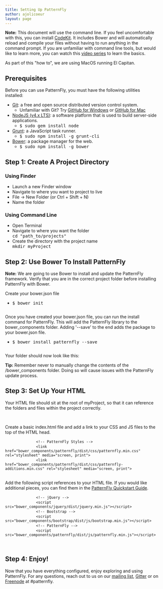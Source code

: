 ```yaml
---
title: Setting Up PatternFly
author: ajolicoeur
layout: page
---
```

<div class="well">
  <p>
    <b>Note:</b>
    This document will use the command line. If you feel uncomfortable with this, you can install <a href="https://incident57.com/codekit/" target="top">CodeKit</a>. It includes Bower and will automatically reload and compile your files without having to run anything in the command prompt.
    If you are unfamiliar with command line tools, but would like to learn more, you can watch this <a href="https://www.youtube.com/playlist?list=PLLnpHn493BHGmEYzbjWPJsnRMhvs-PSYG" target="top">video series</a> to learn the basics.
  </p>
  <p>As part of this "how to", we are using MacOS running El Capitan.</p>
</div>
<div class="row">
  <div class="col-md-12">
    <h2>Prerequisites</h2>
    <div class="row">
      <div class="col-xs-12 col-sm-12 col-md-12">
        <p>Before you can use PatternFly, you must have the following utilities installed:</p>
        <ul>
          <li><a href="https://git-scm.com/downloads" target="top">Git</a>: a free and open source distributed version control system.
            <ul>
              <li>Unfamiliar with Git? Try <a href="https://desktop.github.com/" target="top">GitHub for Windows</a> or <a href="https://desktop.github.com/" target="top">GitHub for Mac</a></li>
            </ul>
          </li>
          <li><a href="https://nodejs.org/en/" target="top">NodeJS (v4.x LTS)</a>: a software platform that is used to build server-side applications.
            <ul>
              <li>
                <kbd>$ sudo gem install node</kbd>
              </li>
            </ul>
          </li>
          <li><a href="http://gruntjs.com/getting-started" target="top">Grunt</a>: a JavaScript task runner.
            <ul>
              <li>
                <kbd>$ sudo npm install -g grunt-cli</kbd>
              </li>
            </ul>
          </li>
          <li><a href="https://bower.io/#installing-bower" target="top">Bower</a>: a package manager for the web.
            <ul>
              <li>
                <kbd>$ sudo npm install -g bower</kbd>
              </li>
            </ul>
          </li>
        </ul>
      </div>
    </div>
  </div>
</div>
<div class="row">
  <div class="col-md-12">
    <h2>Step 1: Create A Project Directory</h2>
    <div class="row">
      <div class="col-xs-12 col-sm-12 col-md-6">
        <h3>Using Finder</h3>
        <ul>
          <li>Launch a new Finder window</li>
          <li>Navigate to where you want to project to live</li>
          <li>File -> New Folder (or Ctrl + Shift + N)</li>
          <li>Name the folder</li>
        </ul>
      </div>
      <div class="col-xs-12 col-sm-12 col-md-6">
        <h3>Using Command Line</h3>
        <p>
          <ul>
            <li>Open Terminal</li>
            <li>Navigate to where you want the folder<br />
              <kbd>
                cd "path_to/projects"
              </kbd>
            </li>
            <li>Create the directory with the project name<br/>
              <kbd>
                mkdir myProject
              </kbd>
            </li>
          </ul>
        </p>
      </div>
    </div>
  </div>
</div>
<div class="row">
  <div class="col-md-12">
    <h2>Step 2: Use Bower To Install PatternFly</h2>
    <div class="row">
      <div class="col-xs-12 col-sm-12 col-md-12">
        <div class="well">
          <b>Note:</b> We are going to use Bower to install and update the PatternFly framework. Verify that you are in the correct project folder before installing PatternFly with Bower.
        </div>
      </div>
      <div class="col-xs-12 col-sm-12 col-md-12">
        <p>Create your bower.json file
          <ul>
            <li>
              <kbd>$ bower init</kbd>
            </li>
          </ul>
        </p>
      </div>
      <div class="col-sm-8 col-md-8 section-img">
        <img src="{{ site.baseurl}}/assets/img/get-started-myProject_bower.png" alt="">
      </div>
      <div class="col-xs-12 col-sm-12 col-md-12">
        <p>Once you have created your bower.json file, you can run the install command for PatternFly. This will add the PatternFly library to the bower_components folder. Adding '--save' to the end adds the package to your bower.json file.
          <ul>
            <li>
              <kbd>$ bower install patternfly --save</kbd>
            </li>
          </ul>
        </p>
      </div>
      <div class="col-sm-8 col-md-8 section-img">
        <img src="{{ site.baseurl}}/assets/img/get-started-bower-init.png" alt="">
      </div>
      <div class="col-sm-4 col-md-4">
      </div>
      <div class="col-xs-12 col-sm-12 col-md-12">
        <p>Your folder should now look like this:</p>
        <div class="col-sm-8 col-md-8 section-img">
          <img src="{{ site.baseurl}}/assets/img/get-started-file-structure.png" alt="">
        </div>
        <div class="col-sm-4 col-md-4">
          <b>Tip:</b> Remember never to manually change the contents of the /bower_components folder. Doing so will cause issues with the PatternFly update process.
        <div>
      </div>
    </div>
  </div>
</div>
<div class="row">
  <div class="col-md-12">
    <h2>Step 3: Set Up Your HTML</h2>
    <div class="row">
      <div class="col-xs-12 col-sm-12 col-md-12">
        <p>
          Your HTML file should sit at the root of myProject, so that it can reference the folders and files within the project correctly.
        </p>
        <div class="col-sm-8 col-md-8 section-img">
          <img src="{{ site.baseurl}}/assets/img/get-started-html.png" alt="">
        </div>
      </div>
    </div>
    <br />
    <div class="row">
      <div class="col-xs-12 col-sm-12 col-md-12">
        <p>
          Create a basic index.html file and add a link to your CSS and JS files to the top of the HTML head.
        </p>
          <pre>
            <code>&lt;!-- PatternFly Styles --&gt;</code>
            <code>&lt;link href="bower_components/patternfly/dist/css/patternfly.min.css" rel="stylesheet" media="screen, print"&gt;</code>
            <code>&lt;link href="bower_components/patternfly/dist/css/patternfly-additions.min.css" rel="stylesheet" media="screen, print"&gt;</code>
          </pre>
        <p>
          Add the following script references to your HTML file. If you would like additional pieces, you can find them in the <a href="https://github.com/patternfly/patternfly/blob/master/QUICKSTART.md">PatternFly Quickstart Guide</a>.
        </p>
        <p>
          <pre>
            <code>&lt;!-- jQuery --&gt;</code>
            <code>&lt;script src="bower_components/jquery/dist/jquery.min.js"&gt;&lt;/script&gt;</code>
            <code>&lt;!-- Bootstrap --&gt;</code>
            <code>&lt;script src="bower_components/bootstrap/dist/js/bootstrap.min.js"&gt;&lt;/script&gt;</code>
            <code>&lt;!-- PatternFly --&gt;</code>
            <code>&lt;script src="bower_components/patternfly/dist/js/patternfly.min.js"&gt;&lt;/script&gt;</code>
          </pre>
        </p>
        <div class="col-sm-8 col-md-8 section-img">
          <img src="{{ site.baseurl}}/assets/img/get-started-header.png" alt="">
        </div>
      </div>
    </div>
  </div>
</div>
<div class="row">
  <div class="col-md-12">
    <h2>Step 4: Enjoy!</h2>
    <div class="row">
      <div class="col-xs-12 col-sm-12 col-md-12">
        <p>
          Now that you have everything configured, enjoy exploring and using PatternFly. For any questions, reach out to us on our <a href="mailto:patternfly@redhat.com">mailing list</a>, <a href="https://gitter.im/patternfly/patternfly?utm_source=share-link&utm_medium=link&utm_campaign=share-link" target="top">Gitter</a> or on <a href="https://webchat.freenode.net/" target="top">Freenode</a> at #patternfly.
        </p>
      </div>
    </div>
  </div>
</div>
